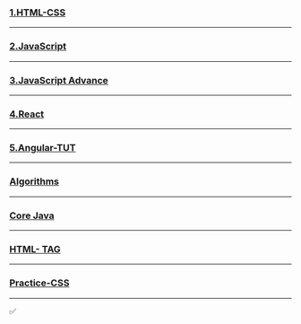 ### [1.HTML-CSS]()
------              

### [2.JavaScript]()
------              

### [3.JavaScript Advance]()
------              

### [4.React]()
------              

### [5.Angular-TUT]()
------              

### [Algorithms]()
------              

### [Core Java]()
------              

### [HTML- TAG]()
------              

### [Practice-CSS]()
------              
✅